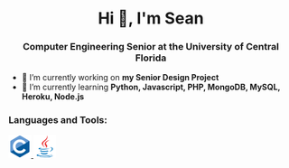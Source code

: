 <h1 align="center">Hi 👋, I'm Sean</h1>
<h3 align="center">Computer Engineering Senior at the University of Central Florida</h3>

- 🔭 I’m currently working on **my Senior Design Project**
- 🌱 I’m currently learning **Python, Javascript, PHP, MongoDB, MySQL, Heroku, Node.js**

<h3 align="left">Languages and Tools:</h3>
<p align="left"> <a href="https://www.cprogramming.com/" target="_blank" rel="noreferrer"> <img src="https://raw.githubusercontent.com/devicons/devicon/master/icons/c/c-original.svg" alt="c" width="40" height="40"/> </a> <a href="https://www.java.com" target="_blank" rel="noreferrer"> <img src="https://raw.githubusercontent.com/devicons/devicon/master/icons/java/java-original.svg" alt="java" width="40" height="40"/> </a> </p>
